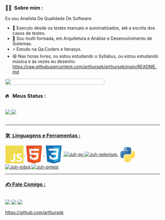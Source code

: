 

### :woman_technologist: &nbsp;Sobre mim :

Eu sou Analista De Qualidade De Software:

- 🔭 Executo desde os testes manuais e automatizados, até a escrita dos casos de testes.
- 🌱 Sou multi formada, em Arquitetura e Análise e Desenvolvimento de Sistemas.
- ⚡ Estudo na Qa.Coders e Iterasys. 
- 😄 Nas horas livres, ou estou estudando o Syllabus, ou estou estudando música e ás vezes eu desenho.
https://raw.githubusercontent.com/arthurspk/arthurspk/main/README.md

<p><img src="https://user-images.githubusercontent.com/61919008/185722617-b076ce13-448a-4e9d-9c3b-c1e9e91c7632.gif" width="80%" height="40%"  /></p>


### 🔥 &nbsp; Meus Status :
<br>
<a href="https://github.com/julianaceciliabueno">
  <img height="180em" src="https://github-readme-stats.vercel.app/api?username=julianaceciliabueno&show_icons=true&theme=bear&include_all_commits=true&count_private=true">
  <img height="180em" src="https://github-readme-stats.vercel.app/api/top-langs/?username=julianaceciliabueno&layout=compact&langs_count=7&theme=bear">


<div style="display: inline_block"><br>

---

### 🛠 &nbsp;Linguagens e Ferramentas :

  <img align="center" alt="Juh-Js" height="60" width="60" src="https://raw.githubusercontent.com/devicons/devicon/master/icons/javascript/javascript-plain.svg">
  <img align="center" alt="Juh-HTML" height="60" width="60" src="https://raw.githubusercontent.com/devicons/devicon/master/icons/html5/html5-original.svg">
  <img align="center" alt="Juh-CSS" height="60" width="60" src="https://raw.githubusercontent.com/devicons/devicon/master/icons/css3/css3-original.svg">
  <img align="center" alt="Juh-py" height="90" width="90" src="https://cdn.jsdelivr.net/gh/devicons/devicon/icons/pycharm/pycharm-original-wordmark.svg">
  <img align="center" alt="Juh-selenium" height="60" width="60" src="https://cdn.jsdelivr.net/gh/devicons/devicon/icons/selenium/selenium-original.svg">
  <img align="center" alt="Juh-Python" height="60" width="60" src="https://raw.githubusercontent.com/devicons/devicon/master/icons/python/python-original.svg">
  <img align="center" alt="Juh-robot" height="60" width="60" src="https://cdn.icon-icons.com/icons2/2107/PNG/128/file_type_robotframework_icon_130193.png">
  <img align="center" alt="Juh-pytest" height="60" width="60" src="https://cdn.jsdelivr.net/gh/devicons/devicon/icons/pytest/pytest-original-wordmark.svg">

---  
  
### ✍️ Fale Comigo : 
  <br>
  <div> 
  <a href="https://discord.com/channels/@me" target="_blank"><img src="https://img.shields.io/badge/Discord-7289DA?style=for-the-badge&logo=discord&logoColor=white" target="_blank"></a> 
  <a href = "mailto:juka.bueno@gmail.com"><img src="https://img.shields.io/badge/-Gmail-%23333?style=for-the-badge&logo=gmail&logoColor=white" target="_blank"></a>
  <a href="https://www.linkedin.com/in/juliana-cecilia-bueno/" target="_blank"><img src="https://img.shields.io/badge/-LinkedIn-%230077B5?style=for-the-badge&logo=linkedin&logoColor=white" target="_blank"></a> 
  
  
  https://github.com/arthurspk
